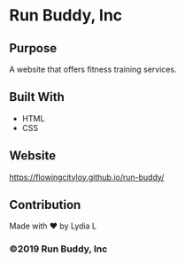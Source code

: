 # Run Buddy, Inc

## Purpose
A website that offers fitness training services. 

## Built With
* HTML
* CSS

## Website
https://flowingcityloy.github.io/run-buddy/

## Contribution
Made with ❤️ by Lydia L

### ©️2019 Run Buddy, Inc 
